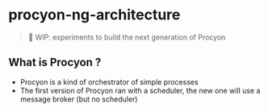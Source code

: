 # procyon-ng-architecture

> 🚧 WIP: experiments to build the next generation of Procyon

## What is Procyon ?

- Procyon is a kind of orchestrator of simple processes
- The first version of Procyon ran with a scheduler, the new one will use a message broker (but no scheduler)

